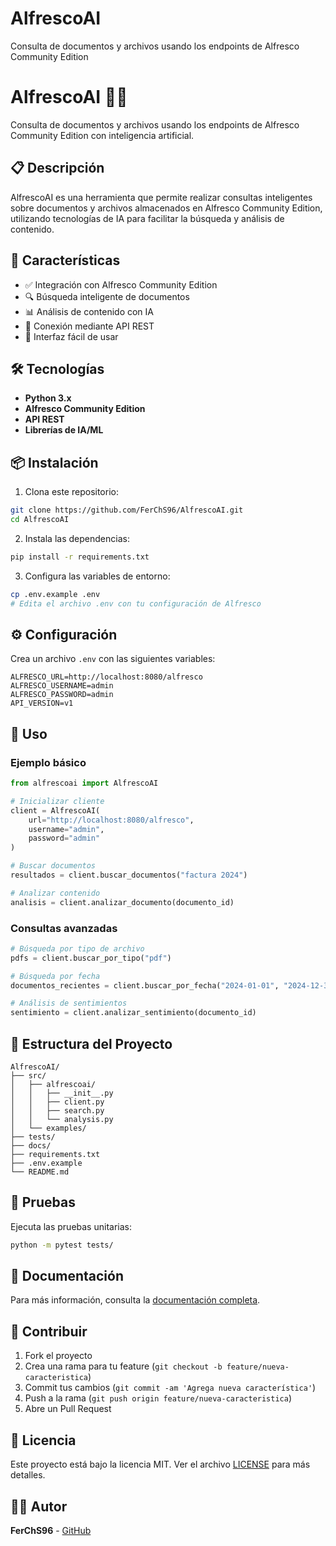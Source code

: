 # AlfrescoAI
Consulta de documentos y archivos usando los endpoints de Alfresco Community Edition

# AlfrescoAI 🤖📄

Consulta de documentos y archivos usando los endpoints de Alfresco Community Edition con inteligencia artificial.

## 📋 Descripción

AlfrescoAI es una herramienta que permite realizar consultas inteligentes sobre documentos y archivos almacenados en Alfresco Community Edition, utilizando tecnologías de IA para facilitar la búsqueda y análisis de contenido.

## 🚀 Características

- ✅ Integración con Alfresco Community Edition
- 🔍 Búsqueda inteligente de documentos
- 📊 Análisis de contenido con IA
- 🔗 Conexión mediante API REST
- 📱 Interfaz fácil de usar

## 🛠️ Tecnologías

- **Python 3.x**
- **Alfresco Community Edition**
- **API REST**
- **Librerías de IA/ML**

## 📦 Instalación

1. Clona este repositorio:
```bash
git clone https://github.com/FerChS96/AlfrescoAI.git
cd AlfrescoAI
```

2. Instala las dependencias:
```bash
pip install -r requirements.txt
```

3. Configura las variables de entorno:
```bash
cp .env.example .env
# Edita el archivo .env con tu configuración de Alfresco
```

## ⚙️ Configuración

Crea un archivo `.env` con las siguientes variables:

```env
ALFRESCO_URL=http://localhost:8080/alfresco
ALFRESCO_USERNAME=admin
ALFRESCO_PASSWORD=admin
API_VERSION=v1
```

## 🎯 Uso

### Ejemplo básico

```python
from alfrescoai import AlfrescoAI

# Inicializar cliente
client = AlfrescoAI(
    url="http://localhost:8080/alfresco",
    username="admin",
    password="admin"
)

# Buscar documentos
resultados = client.buscar_documentos("factura 2024")

# Analizar contenido
analisis = client.analizar_documento(documento_id)
```

### Consultas avanzadas

```python
# Búsqueda por tipo de archivo
pdfs = client.buscar_por_tipo("pdf")

# Búsqueda por fecha
documentos_recientes = client.buscar_por_fecha("2024-01-01", "2024-12-31")

# Análisis de sentimientos
sentimiento = client.analizar_sentimiento(documento_id)
```

## 📂 Estructura del Proyecto

```
AlfrescoAI/
├── src/
│   ├── alfrescoai/
│   │   ├── __init__.py
│   │   ├── client.py
│   │   ├── search.py
│   │   └── analysis.py
│   └── examples/
├── tests/
├── docs/
├── requirements.txt
├── .env.example
└── README.md
```

## 🧪 Pruebas

Ejecuta las pruebas unitarias:

```bash
python -m pytest tests/
```

## 📖 Documentación

Para más información, consulta la [documentación completa](docs/).

## 🤝 Contribuir

1. Fork el proyecto
2. Crea una rama para tu feature (`git checkout -b feature/nueva-caracteristica`)
3. Commit tus cambios (`git commit -am 'Agrega nueva característica'`)
4. Push a la rama (`git push origin feature/nueva-caracteristica`)
5. Abre un Pull Request

## 📄 Licencia

Este proyecto está bajo la licencia MIT. Ver el archivo [LICENSE](LICENSE) para más detalles.

## 👨‍💻 Autor

**FerChS96** - [GitHub](https://github.com/FerChS96)
